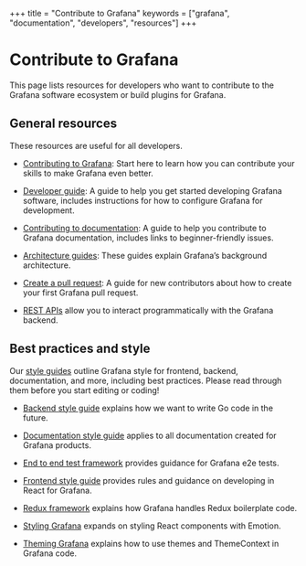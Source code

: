 +++
title = "Contribute to Grafana"
keywords = ["grafana", "documentation", "developers", "resources"]
+++

# Contribute to Grafana

This page lists resources for developers who want to contribute to the Grafana software ecosystem or build plugins for Grafana.

## General resources

These resources are useful for all developers.

- [Contributing to Grafana](https://github.com/grafana/grafana/blob/master/CONTRIBUTING.md): Start here to learn how you can contribute your skills to make Grafana even better.

- [Developer guide](https://github.com/grafana/grafana/blob/master/contribute/developer-guide.md): A guide to help you get started developing Grafana software, includes instructions for how to configure Grafana for development.

- [Contributing to documentation](https://github.com/grafana/grafana/blob/master/contribute/documentation.md): A guide to help you contribute to Grafana documentation, includes links to beginner-friendly issues.

- [Architecture guides](https://github.com/grafana/grafana/tree/master/contribute/architecture): These guides explain Grafana’s background architecture.

- [Create a pull request](https://github.com/grafana/grafana/blob/master/contribute/create-pull-request.md): A guide for new contributors about how to create your first Grafana pull request.

- [REST APIs](https://grafana.com/docs/grafana/latest/http_api/) allow you to interact programmatically with the Grafana backend.

## Best practices and style

Our [style guides](https://github.com/grafana/grafana/tree/master/contribute/style-guides) outline Grafana style for frontend, backend, documentation, and more, including best practices. Please read through them before you start editing or coding!

- [Backend style guide](https://github.com/grafana/grafana/blob/master/contribute/style-guides/backend.md) explains how we want to write Go code in the future.

- [Documentation style guide](https://github.com/grafana/grafana/blob/master/contribute/style-guides/documentation-style-guide.md) applies to all documentation created for Grafana products.

- [End to end test framework](https://github.com/grafana/grafana/blob/master/contribute/style-guides/e2e.md) provides guidance for Grafana e2e tests.

- [Frontend style guide](https://github.com/grafana/grafana/blob/master/contribute/style-guides/frontend.md) provides rules and guidance on developing in React for Grafana.

- [Redux framework](https://github.com/grafana/grafana/blob/master/contribute/style-guides/redux.md) explains how Grafana handles Redux boilerplate code.

- [Styling Grafana](https://github.com/grafana/grafana/blob/master/contribute/style-guides/styling.md) expands on styling React components with Emotion.

- [Theming Grafana](https://github.com/grafana/grafana/blob/master/contribute/style-guides/themes.md) explains how to use themes and ThemeContext in Grafana code.

